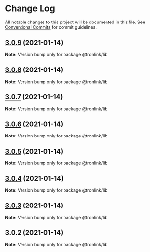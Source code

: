 # Change Log

All notable changes to this project will be documented in this file.
See [Conventional Commits](https://conventionalcommits.org) for commit guidelines.

## [3.0.9](https://github.com/Onotoko/tronlib/compare/@tronlink/lib@3.0.8...@tronlink/lib@3.0.9) (2021-01-14)

**Note:** Version bump only for package @tronlink/lib





## [3.0.8](https://github.com/Onotoko/tronlib/compare/@tronlink/lib@3.0.7...@tronlink/lib@3.0.8) (2021-01-14)

**Note:** Version bump only for package @tronlink/lib





## [3.0.7](https://github.com/Onotoko/tronlib/compare/@tronlink/lib@3.0.6...@tronlink/lib@3.0.7) (2021-01-14)

**Note:** Version bump only for package @tronlink/lib





## [3.0.6](https://github.com/Onotoko/tronlib/compare/@tronlink/lib@3.0.5...@tronlink/lib@3.0.6) (2021-01-14)

**Note:** Version bump only for package @tronlink/lib





## [3.0.5](https://github.com/Onotoko/tronlib/compare/@tronlink/lib@3.0.4...@tronlink/lib@3.0.5) (2021-01-14)

**Note:** Version bump only for package @tronlink/lib





## [3.0.4](https://github.com/Onotoko/tronlib/compare/@tronlink/lib@3.0.3...@tronlink/lib@3.0.4) (2021-01-14)

**Note:** Version bump only for package @tronlink/lib





## [3.0.3](https://github.com/Onotoko/tronlib/compare/@tronlink/lib@3.0.2...@tronlink/lib@3.0.3) (2021-01-14)

**Note:** Version bump only for package @tronlink/lib





## 3.0.2 (2021-01-14)

**Note:** Version bump only for package @tronlink/lib
